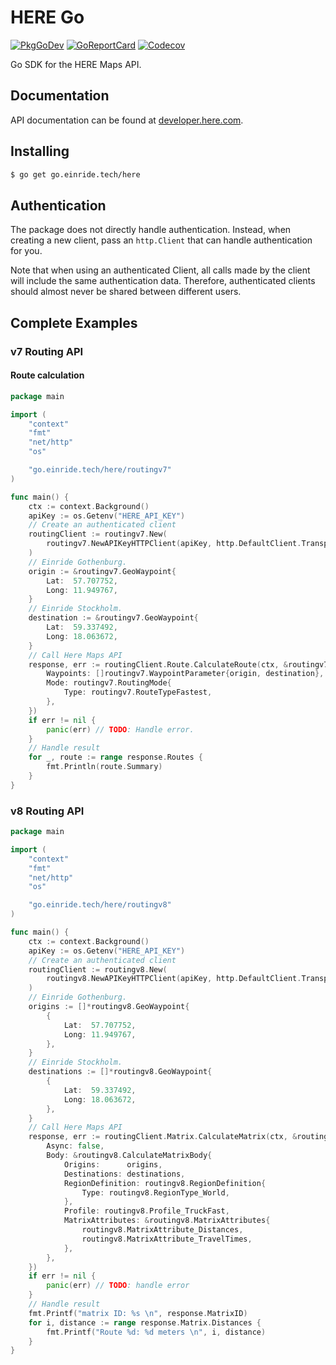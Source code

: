 HERE Go
=======

[![PkgGoDev](https://pkg.go.dev/badge/go.einride.tech/here)](https://pkg.go.dev/go.einride.tech/here) [![GoReportCard](https://goreportcard.com/badge/go.einride.tech/here)](https://goreportcard.com/report/go.einride.tech/here) [![Codecov](https://codecov.io/gh/einride/here-go/branch/master/graph/badge.svg)](https://codecov.io/gh/einride/here-go)

Go SDK for the HERE Maps API.

Documentation
-------------

API documentation can be found at [developer.here.com](https://developer.here.com).

Installing
----------

```bash
$ go get go.einride.tech/here
```

Authentication
--------------

The package does not directly handle authentication. Instead, when creating a new client, pass an `http.Client` that can handle authentication for you.

Note that when using an authenticated Client, all calls made by the client will include the same authentication data. Therefore, authenticated clients should almost never be shared between different users.

Complete Examples
-----------------

### v7 Routing API

#### Route calculation

```go
package main

import (
	"context"
	"fmt"
	"net/http"
	"os"

	"go.einride.tech/here/routingv7"
)

func main() {
	ctx := context.Background()
	apiKey := os.Getenv("HERE_API_KEY")
	// Create an authenticated client
	routingClient := routingv7.New(
		routingv7.NewAPIKeyHTTPClient(apiKey, http.DefaultClient.Transport),
	)
	// Einride Gothenburg.
	origin := &routingv7.GeoWaypoint{
		Lat:  57.707752,
		Long: 11.949767,
	}
	// Einride Stockholm.
	destination := &routingv7.GeoWaypoint{
		Lat:  59.337492,
		Long: 18.063672,
	}
	// Call Here Maps API
	response, err := routingClient.Route.CalculateRoute(ctx, &routingv7.CalculateRouteRequest{
		Waypoints: []routingv7.WaypointParameter{origin, destination},
		Mode: routingv7.RoutingMode{
			Type: routingv7.RouteTypeFastest,
		},
	})
	if err != nil {
		panic(err) // TODO: Handle error.
	}
	// Handle result
	for _, route := range response.Routes {
		fmt.Println(route.Summary)
	}
}
```

### v8 Routing API

```go
package main

import (
	"context"
	"fmt"
	"net/http"
	"os"

	"go.einride.tech/here/routingv8"
)

func main() {
	ctx := context.Background()
	apiKey := os.Getenv("HERE_API_KEY")
	// Create an authenticated client
	routingClient := routingv8.New(
		routingv8.NewAPIKeyHTTPClient(apiKey, http.DefaultClient.Transport),
	)
	// Einride Gothenburg.
	origins := []*routingv8.GeoWaypoint{
		{
			Lat:  57.707752,
			Long: 11.949767,
		},
	}
	// Einride Stockholm.
	destinations := []*routingv8.GeoWaypoint{
		{
			Lat:  59.337492,
			Long: 18.063672,
		},
	}
	// Call Here Maps API
	response, err := routingClient.Matrix.CalculateMatrix(ctx, &routingv8.CalculateMatrixRequest{
		Async: false,
		Body: &routingv8.CalculateMatrixBody{
			Origins:      origins,
			Destinations: destinations,
			RegionDefinition: routingv8.RegionDefinition{
				Type: routingv8.RegionType_World,
			},
			Profile: routingv8.Profile_TruckFast,
			MatrixAttributes: &routingv8.MatrixAttributes{
				routingv8.MatrixAttribute_Distances,
				routingv8.MatrixAttribute_TravelTimes,
			},
		},
	})
	if err != nil {
		panic(err) // TODO: handle error
	}
	// Handle result
	fmt.Printf("matrix ID: %s \n", response.MatrixID)
	for i, distance := range response.Matrix.Distances {
		fmt.Printf("Route %d: %d meters \n", i, distance)
	}
}
```
